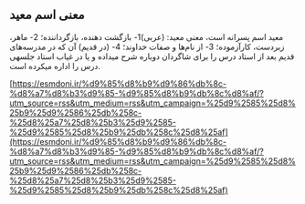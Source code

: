 ## معنی اسم معید


معید اسم پسرانه است، معنی معید: (عربی)1- بازگشت دهنده، بازگرداننده؛ 2- ماهر، زبردست، کارآزموده؛ 3- از نام‌ها و صفات خداوند؛ 4- (در قدیم) آن که در مدرسه‌های قدیم بعد از استاد درس را برای شاگردان دوباره شرح میداده و یا در غیاب استاد جلسهی درس را اداره میکرده است.

[https://esmdoni.ir/%d9%85%d8%b9%d9%86%db%8c-%d8%a7%d8%b3%d9%85-%d9%85%d8%b9%db%8c%d8%af/?utm_source=rss&utm_medium=rss&utm_campaign=%25d9%2585%25d8%25b9%25d9%2586%25db%258c-%25d8%25a7%25d8%25b3%25d9%2585-%25d9%2585%25d8%25b9%25db%258c%25d8%25af](https://esmdoni.ir/%d9%85%d8%b9%d9%86%db%8c-%d8%a7%d8%b3%d9%85-%d9%85%d8%b9%db%8c%d8%af/?utm_source=rss&utm_medium=rss&utm_campaign=%25d9%2585%25d8%25b9%25d9%2586%25db%258c-%25d8%25a7%25d8%25b3%25d9%2585-%25d9%2585%25d8%25b9%25db%258c%25d8%25af) 